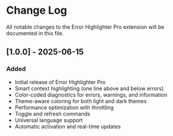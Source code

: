 # Change Log

All notable changes to the Error Highlighter Pro extension will be documented in this file.

## [1.0.0] - 2025-06-15

### Added
- Initial release of Error Highlighter Pro
- Smart context highlighting (one line above and below errors)
- Color-coded diagnostics for errors, warnings, and information
- Theme-aware coloring for both light and dark themes
- Performance optimization with throttling
- Toggle and refresh commands
- Universal language support
- Automatic activation and real-time updates